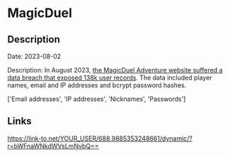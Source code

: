 # MagicDuel

## Description

Date: 2023-08-02

Description:
In August 2023, <a href="https://magicduel.com/page/Announcement/view/5952" target="_blank" rel="noopener">the MagicDuel Adventure website suffered a data breach that exposed 138k user records</a>. The data included player names, email and IP addresses and bcrypt password hashes.


['Email addresses', 'IP addresses', 'Nicknames', 'Passwords']

## Links

https://link-to.net/YOUR_USER/688.9885353248661/dynamic/?r=bWFnaWNkdWVsLmNvbQ==